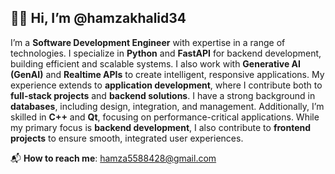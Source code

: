 ## 👨‍💻 Hi, I’m @hamzakhalid34

I’m a **Software Development Engineer** with expertise in a range of technologies. I specialize in **Python** and **FastAPI** for backend development, building efficient and scalable systems. I also work with **Generative AI (GenAI)** and **Realtime APIs** to create intelligent, responsive applications. My experience extends to **application development**, where I contribute both to **full-stack projects** and **backend solutions**. I have a strong background in **databases**, including design, integration, and management. Additionally, I’m skilled in **C++** and **Qt**, focusing on performance-critical applications. While my primary focus is **backend development**, I also contribute to **frontend projects** to ensure smooth, integrated user experiences.

📬 **How to reach me**: [hamza5588428@gmail.com](mailto:hamza5588428@gmail.com)

<!---
hamzakhalid34/hamzakhalid34 is a ✨ special ✨ repository because its `README.md` (this file) appears on your GitHub profile.
You can click the Preview link to take a look at your changes.
--->


